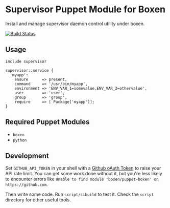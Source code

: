 # Supervisor Puppet Module for Boxen

Install and manage supervisor daemon control utility under boxen.

[![Build Status](https://travis-ci.org/vgrigoruk/puppet-supervisor.svg?branch=master)](https://travis-ci.org/vgrigoruk/puppet-supervisor)

## Usage

```puppet
include supervisor

supervisor::service {
  'myapp':
    ensure      => present,
    command     => '/usr/bin/myapp',
    environment => 'ENV_VAR_1=somevalue,ENV_VAR_2=othervalue',
    user        => 'user',
    group       => 'group',
    require     => [ Package['myapp']];
}
```

## Required Puppet Modules

* `boxen`
* `python`

## Development

Set `GITHUB_API_TOKEN` in your shell with a [Github oAuth Token](https://help.github.com/articles/creating-an-oauth-token-for-command-line-use) to raise your API rate limit. You can get some work done without it, but you're less likely to encounter errors like `Unable to find module 'boxen/puppet-boxen' on https://github.com`.

Then write some code. Run `script/cibuild` to test it. Check the `script`
directory for other useful tools.

